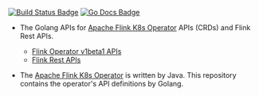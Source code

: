 [![Build Status Badge]][Build Status]
[![Go Docs Badge]][Go Docs]

[Build Status Badge]: https://github.com/haoxins/flink-apis/actions/workflows/test.yaml/badge.svg
[Build Status]: https://github.com/haoxins/flink-apis/actions/workflows/test.yaml
[Go Docs Badge]: https://pkg.go.dev/badge/github.com/haoxins/flink-apis
[Go Docs]: https://pkg.go.dev/github.com/haoxins/flink-apis

* The Golang APIs for [Apache Flink K8s Operator] APIs (CRDs) and Flink Rest APIs.
  - [Flink Operator v1beta1 APIs](v1beta1)
  - [Flink Rest APIs](rest)

* The [Apache Flink K8s Operator] is written by Java.
  This repository contains the operator's API definitions by Golang.

[Apache Flink K8s Operator]: https://github.com/apache/flink-kubernetes-operator
